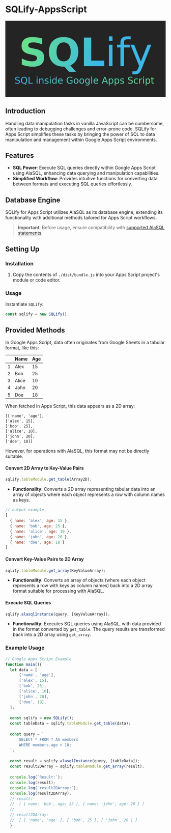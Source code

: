 
# SQLify-AppsScript
<p align="center">
  <img src="assets/logo/logo.jpg" alt="SQLify for Apps Script Logo">
</p>

## Introduction
Handling data manipulation tasks in vanilla JavaScript can be cumbersome, often leading to debugging challenges and error-prone code. SQLify for Apps Script simplifies these tasks by bringing the power of SQL to data manipulation and management within Google Apps Script environments.

## Features
- **SQL Power**: Execute SQL queries directly within Google Apps Script using AlaSQL, enhancing data querying and manipulation capabilities.
- **Simplified Workflow**: Provides intuitive functions for converting data between formats and executing SQL queries effortlessly.

## Database Engine
SQLify for Apps Script utilizes AlaSQL as its database engine, extending its functionality with additional methods tailored for Apps Script workflows.

> **Important**: Before usage, ensure compatibility with [supported AlaSQL statements](https://github.com/alasql/alasql/wiki/Supported-SQL-statements).

## Setting Up

### Installation
1. Copy the contents of `./dist/bundle.js` into your Apps Script project's module or code editor.

### Usage
Instantiate `SQLify`:
  ```javascript
  const sqlify = new SQLify();
  ```

## Provided Methods

In Google Apps Script, data often originates from Google Sheets in a tabular format, like this:

|   | Name     | Age  |
|---|----------|------|
| 1 | Alex     | 15   |
| 2 | Bob      | 25   |
| 3 | Alice    | 10   |
| 4 | John     | 20   |
| 5 | Doe      | 18   |

When fetched in Apps Script, this data appears as a 2D array:

```plaintext
[['name', 'age'],
['alex', 15],
['bob', 25],
['alice', 10],
['john', 20],
['doe', 18]]
```

However, for operations with AlaSQL, this format may not be directly suitable.

#### Convert 2D Array to Key-Value Pairs

```javascript
sqlify.tableModule.get_table(Array2D);
```

- **Functionality**: Converts a 2D array representing tabular data into an array of objects where each object represents a row with column names as keys.
```javascript
// output example
[
  { name: 'alex', age: 15 },
  { name: 'bob', age: 25 },
  { name: 'alice', age: 10 },
  { name: 'john', age: 20 },
  { name: 'doe', age: 18 }
]
```
#### Convert Key-Value Pairs to 2D Array

```javascript
sqlify.tableModule.get_array(KeyValueArray);
```

- **Functionality**: Converts an array of objects (where each object represents a row with keys as column names) back into a 2D array format suitable for processing with AlaSQL.

#### Execute SQL Queries

```javascript
sqlify.alasqlInstance(query, [KeyValueArray]);
```

- **Functionality**: Executes SQL queries using AlaSQL, with data provided in the format converted by `get_table`. The query results are transformed back into a 2D array using `get_array`.

### Example Usage

```javascript
// Google Apps Script Example
function main(){
  let data = [
      ['name', 'age'],
      ['alex', 15],
      ['bob', 25],
      ['alice', 10],
      ['john', 20],
      ['doe', 18],
  ];

  const sqlify = new SQLify();
  const tableData = sqlify.tableModule.get_table(data);

  const query = `
      SELECT * FROM ? AS members
      WHERE members.age > 18;
  `;

  const result = sqlify.alasqlInstance(query, [tableData]);
  const result2DArray = sqlify.tableModule.get_array(result);

  console.log(`Result:`);
  console.log(result);
  console.log(`result2DArray:`);
  console.log(result2DArray);
  // result:
  //  [ { name: 'bob', age: 25 }, { name: 'john', age: 20 } ]
  //
  // result2DArray:
  //  [ [ 'name', 'age' ], [ 'bob', 25 ], [ 'john', 20 ] ]
  }
```
